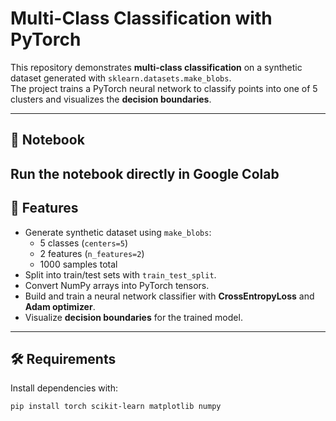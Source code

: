 # Multi-Class Classification with PyTorch

This repository demonstrates **multi-class classification** on a synthetic dataset generated with `sklearn.datasets.make_blobs`.  
The project trains a PyTorch neural network to classify points into one of 5 clusters and visualizes the **decision boundaries**.

---

## 📓 Notebook
Run the notebook directly in Google Colab
---

## 🚀 Features
- Generate synthetic dataset using `make_blobs`:
  - 5 classes (`centers=5`)
  - 2 features (`n_features=2`)
  - 1000 samples total
- Split into train/test sets with `train_test_split`.
- Convert NumPy arrays into PyTorch tensors.
- Build and train a neural network classifier with **CrossEntropyLoss** and **Adam optimizer**.
- Visualize **decision boundaries** for the trained model.

---

## 🛠️ Requirements
Install dependencies with:

```bash
pip install torch scikit-learn matplotlib numpy
